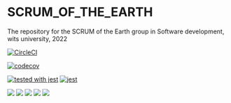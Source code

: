 # SCRUM_OF_THE_EARTH
The repository for the SCRUM of the Earth group in Software development, wits university, 2022


[![CircleCI](https://circleci.com/gh/CiaranOtter/SCRUM_OF_THE_EARTH/tree/main.svg?style=svg)](https://circleci.com/gh/CiaranOtter/SCRUM_OF_THE_EARTH/tree/main)

[![codecov](https://codecov.io/gh/CiaranOtter/SCRUM_OF_THE_EARTH/branch/main/graph/badge.svg?token=DLPYCW57ZE)](https://codecov.io/gh/CiaranOtter/SCRUM_OF_THE_EARTH)

[![tested with jest](https://img.shields.io/badge/tested_with-jest-99424f.svg)](https://github.com/facebook/jest)
[![jest](https://jestjs.io/img/jest-badge.svg)](https://github.com/facebook/jest)


![](https://img.shields.io/badge/Coverage-99%25-83A603.svg?prefix=$coverage$)
![](https://img.shields.io/badge/Coverage-100%25-83A603.svg?prefix=$statements$)
![](https://img.shields.io/badge/Coverage-98%25-83A603.svg?prefix=$branches$)
![](https://img.shields.io/badge/Coverage-100%25-83A603.svg?prefix=$functions$)
![](https://img.shields.io/badge/Coverage-100%25-83A603.svg?prefix=$lines$)
